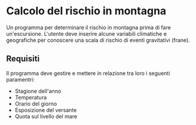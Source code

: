 # Calcolo del rischio in montagna

Un programma per determinare il rischio in montagna prima di fare un'escursione.
L'utente deve inserire alcune variabili climatiche e geografiche per conoscere una scala di rischio di eventi gravitativi (frane).

## Requisiti

Il programma deve gestire e mettere in relazione tra loro i seguenti paramentri:

* Stagione dell'anno
* Temperatura
* Orario del giorno
* Esposizione del versante
* Quota sul livello del mare

